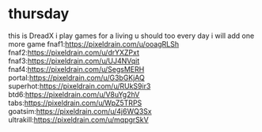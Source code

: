 # thursday
this is DreadX
i play games for a living u should too 
every day i will add one more game
fnaf1:https://pixeldrain.com/u/ooagRLSh
fnaf2:https://pixeldrain.com/u/drYXZPxt
fnaf3:https://pixeldrain.com/u/UJ4NVqit
fnaf4:https://pixeldrain.com/u/SegsMERH
portal:https://pixeldrain.com/u/G3bGKjAQ
superhot:https://pixeldrain.com/u/RUkS9ir3
btd6:https://pixeldrain.com/u/V8uYg2hV
tabs:https://pixeldrain.com/u/WpZ5TRPS
goatsim:https://pixeldrain.com/u/4j6WQ3Sx
ultrakill:https://pixeldrain.com/u/mqpgrSkV
